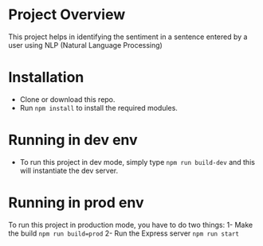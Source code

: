 # Project Overview

This project helps in identifying the sentiment in a sentence entered by a user using NLP (Natural Language Processing)

# Installation

-   Clone or download this repo.
-   Run `npm install` to install the required modules.

# Running in dev env

-   To run this project in dev mode, simply type `npm run build-dev` and this will instantiate the dev server.

# Running in prod env

To run this project in production mode, you have to do two things:
1- Make the build `npm run build=prod`
2- Run the Express server `npm run start`
